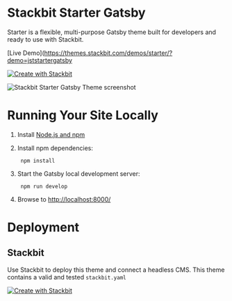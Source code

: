 # Stackbit Starter Gatsby

Starter is a flexible, multi-purpose Gatsby theme built for developers and ready to use with Stackbit.

[Live Demo](https://themes.stackbit.com/demos/starter/?demo=jststartergatsby

[![Create with Stackbit](https://assets.stackbit.com/badge/create-with-stackbit.svg)](https://app.stackbit.com/create?theme=https://github.com/stackbit-themes/stackbit-starter-gatsby&utm_source=github&utm_medium=referral&utm_campaign=custom_themes&utm_content=readme)

![Stackbit Starter Gatsby Theme screenshot](https://themes.stackbit.com/images/starter-demo-1024x768.png)

# Running Your Site Locally

1. Install [Node.js and npm](https://nodejs.org/en/)

2. Install npm dependencies:

        npm install

3. Start the Gatsby local development server:

        npm run develop

4. Browse to [http://localhost:8000/](http://localhost:8000/)

# Deployment

## Stackbit

Use Stackbit to deploy this theme and connect a headless CMS. This theme contains a valid and tested `stackbit.yaml`

[![Create with Stackbit](https://assets.stackbit.com/badge/create-with-stackbit.svg)](https://app.stackbit.com/create?theme=https://github.com/stackbit-themes/stackbit-starter-gatsby&utm_source=github&utm_medium=referral&utm_campaign=custom_themes&utm_content=readme)
